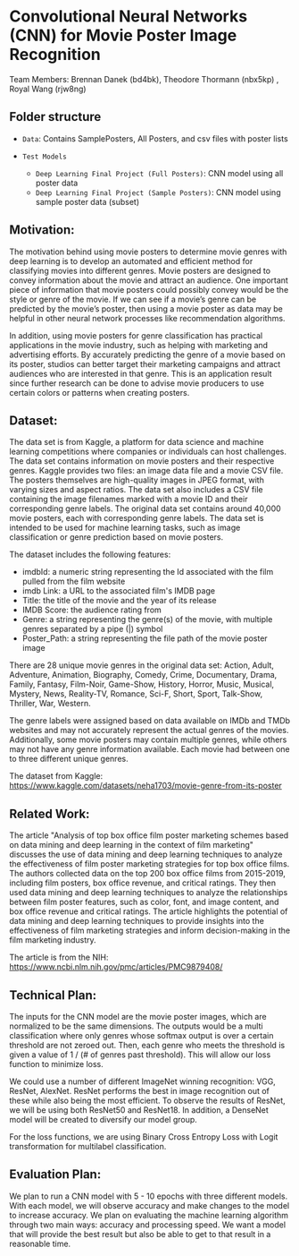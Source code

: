 # Convolutional Neural Networks (CNN) for Movie Poster Image Recognition

Team Members: Brennan Danek (bd4bk), Theodore Thormann (nbx5kp) , Royal Wang (rjw8ng)

## Folder structure
* `Data`: Contains SamplePosters, All Posters, and csv files with poster lists

* `Test Models`
  * `Deep Learning Final Project (Full Posters)`: CNN model using all poster data
  * `Deep Learning Final Project (Sample Posters)`: CNN model using sample poster data (subset)

## Motivation:

The motivation behind using movie posters to determine movie genres with deep learning is to develop an automated and efficient method for classifying movies into different genres. Movie posters are designed to convey information about the movie and attract an audience. One important piece of information that movie posters could possibly convey would be the style or genre of the movie. If we can see if a movie’s genre can be predicted by the movie’s poster, then using a movie poster as data may be helpful in other neural network processes like recommendation algorithms.

In addition, using movie posters for genre classification has practical applications in the movie industry, such as helping with marketing and advertising efforts. By accurately predicting the genre of a movie based on its poster, studios can better target their marketing campaigns and attract audiences who are interested in that genre. This is an application result since further research can be done to advise movie producers to use certain colors or patterns when creating posters. 

## Dataset:

The data set is from Kaggle, a platform for data science and machine learning competitions where companies or individuals can host challenges. The data set contains information on movie posters and their respective genres. Kaggle provides two files: an image data file and a movie CSV file. The posters themselves are high-quality images in JPEG format, with varying sizes and aspect ratios. The data set also includes a CSV file containing the image filenames marked with a movie ID and their corresponding genre labels. The original data set contains around 40,000 movie posters, each with corresponding genre labels. The data set is intended to be used for machine learning tasks, such as image classification or genre prediction based on movie posters.

The dataset includes the following features:

* imdbId: a numeric string representing the Id associated with the film pulled from the film website
* imdb Link: a URL to the associated film's IMDB page
* Title: the title of the movie and the year of its release
* IMDB Score: the audience rating from
* Genre: a string representing the genre(s) of the movie, with multiple genres separated by a pipe (|) symbol
* Poster_Path: a string representing the file path of the movie poster image

There are 28 unique movie genres in the original data set: Action, Adult, Adventure, Animation, Biography, Comedy, Crime, Documentary, Drama, Family, Fantasy, Film-Noir, Game-Show, History, Horror, Music, Musical, Mystery, News, Reality-TV, Romance, Sci-F, Short, Sport, Talk-Show, Thriller, War, Western.

The genre labels were assigned based on data available on IMDb and TMDb websites and may not accurately represent the actual genres of the movies. Additionally, some movie posters may contain multiple genres, while others may not have any genre information available. Each movie had between one to three different unique genres.

The dataset from Kaggle:
https://www.kaggle.com/datasets/neha1703/movie-genre-from-its-poster

## Related Work:

The article "Analysis of top box office film poster marketing schemes based on data mining and deep learning in the context of film marketing" discusses the use of data mining and deep learning techniques to analyze the effectiveness of film poster marketing strategies for top box office films. The authors collected data on the top 200 box office films from 2015-2019, including film posters, box office revenue, and critical ratings. They then used data mining and deep learning techniques to analyze the relationships between film poster features, such as color, font, and image content, and box office revenue and critical ratings. The article highlights the potential of data mining and deep learning techniques to provide insights into the effectiveness of film marketing strategies and inform decision-making in the film marketing industry.

The article is from the NIH:
https://www.ncbi.nlm.nih.gov/pmc/articles/PMC9879408/

## Technical Plan:

The inputs for the CNN model are the movie poster images, which are normalized to be the same dimensions. The outputs would be a multi classification where only genres whose softmax output is over a certain threshold are not zeroed out. Then, each genre who meets the threshold is given a value of 1 / (# of genres past threshold). This will allow our loss function to minimize loss. 

We could use a number of different ImageNet winning recognition: VGG, ResNet, AlexNet. ResNet performs the best in image recognition out of these while also being the most efficient. To observe the results of ResNet, we will be using both ResNet50 and ResNet18. In addition, a DenseNet model will be created to diversify our model group.

For the loss functions, we are using Binary Cross Entropy Loss with Logit transformation for multilabel classification. 

## Evaluation Plan:

We plan to run a CNN model with 5 - 10 epochs with three different models. With each model, we will observe accuracy and make changes to the model to increase accuracy. We plan on evaluating the machine learning algorithm through two main ways: accuracy and processing speed. We want a model that will provide the best result but also be able to get to that result in a reasonable time.


